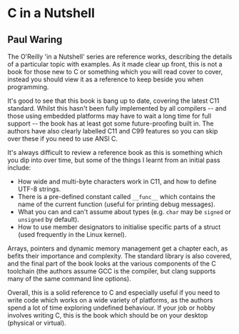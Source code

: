 # C in a Nutshell

## Paul Waring

The O'Reilly 'in a Nutshell' series are reference works, describing the details
of a particular topic with examples. As it made clear up front, this is not
a book for those new to C or something which you will read cover to cover,
instead you should view it as a reference to keep beside you when programming.

It's good to see that this book is bang up to date, covering the latest C11
standard. Whilst this hasn't been fully implemented by all compilers -- and
those using embedded platforms may have to wait a long time for full support
-- the book has at least got some future-proofing built in. The authors
have also clearly labelled C11 and C99 features so you can skip over these if
you need to use ANSI C.

It's always difficult to review a reference book as this is something which you
dip into over time, but some of the things I learnt from an initial pass include:

 * How wide and multi-byte characters work in C11, and how to define UTF-8 strings.
 * There is a pre-defined constant called `__func__` which contains the name of
   the current function (useful for printing debug messages).
 * What you can and can't assume about types (e.g. `char` may be `signed` or
   `unsigned` by default).
 * How to use member designators to initialise specific parts of a struct (used
   frequently in the Linux kernel).

Arrays, pointers and dynamic memory management get a chapter each, as befits
their importance and complexity. The standard library is also covered, and the
final part of the book looks at the various components of the C toolchain (the
authors assume GCC is the compiler, but clang supports many of the same command
line options).

Overall, this is a solid reference to C and especially useful if you need to
write code which works on a wide variety of platforms, as the authors spend a
lot of time exploring undefined behaviour. If your job or hobby involves writing
C, this is the book which should be on your desktop (physical or virtual).
